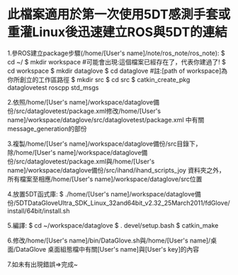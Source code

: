 # 此檔案適用於第一次使用5DT感測手套或重灌Linux後迅速建立ROS與5DT的連結

1.參ROS建立package步驟(/home/[User's name]/note/ros_note/ros_note):
$ cd ~/
$ mkdir workspace
#可能會出現:這個檔案已經存在了，代表你建過了!
$ cd workspace
$ mkdir dataglove
$ cd dataglove
#註:[path of workspace]為你所創立的工作區路徑
$ mkdir src
$ cd src
$ catkin_create_pkg dataglovetest roscpp std_msgs

2.依照/home/[User's name]/workspace/dataglove備份/src/dataglovetest/package.xml修改/home/[User's name]/workspace/dataglove/src/dataglovetest/package.xml 中有關message_generation的部份

3.複製/home/[User's name]/workspace/dataglove備份/src目錄下，除/home/[User's name]/workspace/dataglove備份/src/dataglovetest/package.xml與/home/[User's name]/workspace/dataglove備份/src/ihand/ihand_scripts_joy 資料夾之外，所有檔案至相應/home/[User's name]/workspace/dataglove/src位置

4.放置5DT函式庫:
$ ./home/[User's name]/workspace/dataglove備份/5DTDataGloveUltra_SDK_Linux_32and64bit_v2.32_25March2011/fdGlove/install/64bit/install.sh

5.編譯:
$ cd ~/workspace/dataglove
$ . devel/setup.bash
$ catkin_make

6.修改/home/[User's name]/bin/DataGlove.sh與/home/[User's name]/桌面/DataGlove 桌面組態檔中有關[User's name]與[User's key]的內容

7.如未有出現錯誤=>完成~
